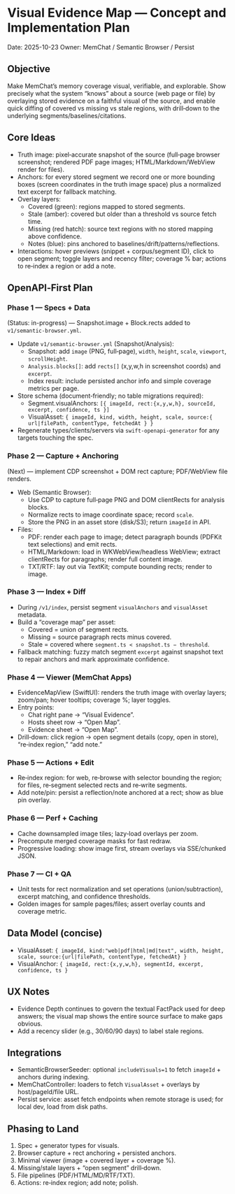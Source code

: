 # Visual Evidence Map — Concept and Implementation Plan

Date: 2025-10-23
Owner: MemChat / Semantic Browser / Persist

## Objective
Make MemChat’s memory coverage visual, verifiable, and explorable. Show precisely what the system “knows” about a source (web page or file) by overlaying stored evidence on a faithful visual of the source, and enable quick diffing of covered vs missing vs stale regions, with drill‑down to the underlying segments/baselines/citations.

## Core Ideas
- Truth image: pixel‑accurate snapshot of the source (full‑page browser screenshot; rendered PDF page images; HTML/Markdown/WebView render for files).
- Anchors: for every stored segment we record one or more bounding boxes (screen coordinates in the truth image space) plus a normalized text excerpt for fallback matching.
- Overlay layers:
  - Covered (green): regions mapped to stored segments.
  - Stale (amber): covered but older than a threshold vs source fetch time.
  - Missing (red hatch): source text regions with no stored mapping above confidence.
  - Notes (blue): pins anchored to baselines/drift/patterns/reflections.
- Interactions: hover previews (snippet + corpus/segment ID), click to open segment; toggle layers and recency filter; coverage % bar; actions to re‑index a region or add a note.

## OpenAPI‑First Plan

### Phase 1 — Specs + Data
(Status: in-progress) — Snapshot.image + Block.rects added to `v1/semantic-browser.yml`.
- Update `v1/semantic-browser.yml` (Snapshot/Analysis):
  - Snapshot: add `image` (PNG, full‑page), `width`, `height`, `scale`, `viewport`, `scrollHeight`.
  - `Analysis.blocks[]`: add `rects[]` (x,y,w,h in screenshot coords) and `excerpt`.
  - Index result: include persisted anchor info and simple coverage metrics per page.
- Store schema (document‑friendly; no table migrations required):
  - Segment.visualAnchors: `[{ imageId, rect:{x,y,w,h}, sourceId, excerpt, confidence, ts }]`
  - VisualAsset: `{ imageId, kind, width, height, scale, source:{ url|filePath, contentType, fetchedAt } }`
- Regenerate types/clients/servers via `swift-openapi-generator` for any targets touching the spec.

### Phase 2 — Capture + Anchoring
(Next) — implement CDP screenshot + DOM rect capture; PDF/WebView file renders.
- Web (Semantic Browser):
  - Use CDP to capture full‑page PNG and DOM clientRects for analysis blocks.
  - Normalize rects to image coordinate space; record `scale`.
  - Store the PNG in an asset store (disk/S3); return `imageId` in API.
- Files:
  - PDF: render each page to image; detect paragraph bounds (PDFKit text selections) and emit rects.
  - HTML/Markdown: load in WKWebView/headless WebView; extract clientRects for paragraphs; render full content image.
  - TXT/RTF: lay out via TextKit; compute bounding rects; render to image.

### Phase 3 — Index + Diff
- During `/v1/index`, persist segment `visualAnchors` and `visualAsset` metadata.
- Build a “coverage map” per asset:
  - Covered = union of segment rects.
  - Missing = source paragraph rects minus covered.
  - Stale = covered where `segment.ts < snapshot.ts − threshold`.
- Fallback matching: fuzzy match segment `excerpt` against snapshot text to repair anchors and mark approximate confidence.

### Phase 4 — Viewer (MemChat Apps)
- EvidenceMapView (SwiftUI): renders the truth image with overlay layers; zoom/pan; hover tooltips; coverage %; layer toggles.
- Entry points:
  - Chat right pane → “Visual Evidence”.
  - Hosts sheet row → “Open Map”.
  - Evidence sheet → “Open Map”.
- Drill‑down: click region → open segment details (copy, open in store), “re‑index region,” “add note.”

### Phase 5 — Actions + Edit
- Re‑index region: for web, re‑browse with selector bounding the region; for files, re‑segment selected rects and re‑write segments.
- Add note/pin: persist a reflection/note anchored at a rect; show as blue pin overlay.

### Phase 6 — Perf + Caching
- Cache downsampled image tiles; lazy‑load overlays per zoom.
- Precompute merged coverage masks for fast redraw.
- Progressive loading: show image first, stream overlays via SSE/chunked JSON.

### Phase 7 — CI + QA
- Unit tests for rect normalization and set operations (union/subtraction), excerpt matching, and confidence thresholds.
- Golden images for sample pages/files; assert overlay counts and coverage metric.

## Data Model (concise)
- VisualAsset: `{ imageId, kind:"web|pdf|html|md|text", width, height, scale, source:{url|filePath, contentType, fetchedAt} }`
- VisualAnchor: `{ imageId, rect:{x,y,w,h}, segmentId, excerpt, confidence, ts }`

## UX Notes
- Evidence Depth continues to govern the textual FactPack used for deep answers; the visual map shows the entire source surface to make gaps obvious.
- Add a recency slider (e.g., 30/60/90 days) to label stale regions.

## Integrations
- SemanticBrowserSeeder: optional `includeVisuals=1` to fetch `imageId` + anchors during indexing.
- MemChatController: loaders to fetch `VisualAsset` + overlays by host/pageId/file URL.
- Persist service: asset fetch endpoints when remote storage is used; for local dev, load from disk paths.

## Phasing to Land
1) Spec + generator types for visuals.
2) Browser capture + rect anchoring + persisted anchors.
3) Minimal viewer (image + covered layer + coverage %).
4) Missing/stale layers + “open segment” drill‑down.
5) File pipelines (PDF/HTML/MD/RTF/TXT).
6) Actions: re‑index region; add note; polish.
